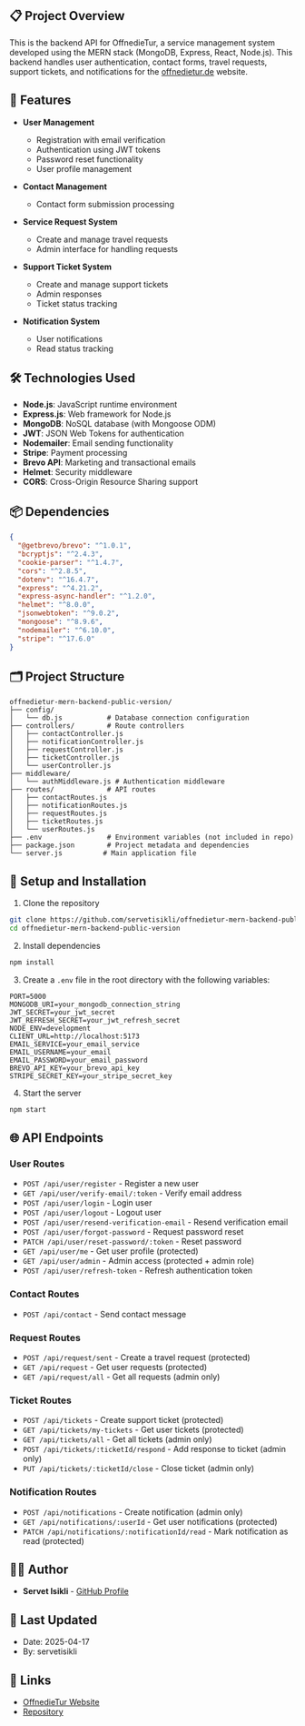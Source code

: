 ## 📋 Project Overview

This is the backend API for OffnedieTur, a service management system developed using the MERN stack (MongoDB, Express, React, Node.js). This backend handles user authentication, contact forms, travel requests, support tickets, and notifications for the [offnedietur.de](https://offnedietur.de) website.

## 🚀 Features

- **User Management**
  - Registration with email verification
  - Authentication using JWT tokens
  - Password reset functionality
  - User profile management

- **Contact Management**
  - Contact form submission processing

- **Service Request System**
  - Create and manage travel requests
  - Admin interface for handling requests

- **Support Ticket System**
  - Create and manage support tickets
  - Admin responses
  - Ticket status tracking

- **Notification System**
  - User notifications
  - Read status tracking

## 🛠️ Technologies Used

- **Node.js**: JavaScript runtime environment
- **Express.js**: Web framework for Node.js
- **MongoDB**: NoSQL database (with Mongoose ODM)
- **JWT**: JSON Web Tokens for authentication
- **Nodemailer**: Email sending functionality
- **Stripe**: Payment processing
- **Brevo API**: Marketing and transactional emails
- **Helmet**: Security middleware
- **CORS**: Cross-Origin Resource Sharing support

## 📦 Dependencies

```json
{
  "@getbrevo/brevo": "^1.0.1",
  "bcryptjs": "^2.4.3",
  "cookie-parser": "^1.4.7",
  "cors": "^2.8.5",
  "dotenv": "^16.4.7",
  "express": "^4.21.2",
  "express-async-handler": "^1.2.0",
  "helmet": "^8.0.0",
  "jsonwebtoken": "^9.0.2",
  "mongoose": "^8.9.6",
  "nodemailer": "^6.10.0",
  "stripe": "^17.6.0"
}
```

## 🗂️ Project Structure

```
offnedietur-mern-backend-public-version/
├── config/
│   └── db.js           # Database connection configuration
├── controllers/        # Route controllers
│   ├── contactController.js
│   ├── notificationController.js
│   ├── requestController.js
│   ├── ticketController.js
│   └── userController.js
├── middleware/
│   └── authMiddleware.js # Authentication middleware
├── routes/             # API routes
│   ├── contactRoutes.js
│   ├── notificationRoutes.js
│   ├── requestRoutes.js
│   ├── ticketRoutes.js
│   └── userRoutes.js
├── .env                # Environment variables (not included in repo)
├── package.json        # Project metadata and dependencies
└── server.js          # Main application file
```

## 🔧 Setup and Installation

1. Clone the repository
```bash
git clone https://github.com/servetisikli/offnedietur-mern-backend-public-version.git
cd offnedietur-mern-backend-public-version
```

2. Install dependencies
```bash
npm install
```

3. Create a `.env` file in the root directory with the following variables:
```
PORT=5000
MONGODB_URI=your_mongodb_connection_string
JWT_SECRET=your_jwt_secret
JWT_REFRESH_SECRET=your_jwt_refresh_secret
NODE_ENV=development
CLIENT_URL=http://localhost:5173
EMAIL_SERVICE=your_email_service
EMAIL_USERNAME=your_email
EMAIL_PASSWORD=your_email_password
BREVO_API_KEY=your_brevo_api_key
STRIPE_SECRET_KEY=your_stripe_secret_key
```

4. Start the server
```bash
npm start
```

## 🌐 API Endpoints

### User Routes
- `POST /api/user/register` - Register a new user
- `GET /api/user/verify-email/:token` - Verify email address
- `POST /api/user/login` - Login user
- `POST /api/user/logout` - Logout user
- `POST /api/user/resend-verification-email` - Resend verification email
- `POST /api/user/forgot-password` - Request password reset
- `PATCH /api/user/reset-password/:token` - Reset password
- `GET /api/user/me` - Get user profile (protected)
- `GET /api/user/admin` - Admin access (protected + admin role)
- `POST /api/user/refresh-token` - Refresh authentication token

### Contact Routes
- `POST /api/contact` - Send contact message

### Request Routes
- `POST /api/request/sent` - Create a travel request (protected)
- `GET /api/request` - Get user requests (protected)
- `GET /api/request/all` - Get all requests (admin only)

### Ticket Routes
- `POST /api/tickets` - Create support ticket (protected)
- `GET /api/tickets/my-tickets` - Get user tickets (protected)
- `GET /api/tickets/all` - Get all tickets (admin only)
- `POST /api/tickets/:ticketId/respond` - Add response to ticket (admin only)
- `PUT /api/tickets/:ticketId/close` - Close ticket (admin only)

### Notification Routes
- `POST /api/notifications` - Create notification (admin only)
- `GET /api/notifications/:userId` - Get user notifications (protected)
- `PATCH /api/notifications/:notificationId/read` - Mark notification as read (protected)

## 👨‍💻 Author

- **Servet Isikli** - [GitHub Profile](https://github.com/servetisikli)

## 📅 Last Updated

- Date: 2025-04-17
- By: servetisikli

## 🔗 Links

- [OffnedieTur Website](https://offnedietur.de)
- [Repository](https://github.com/servetisikli/offnedietur-mern-backend-public-version)
